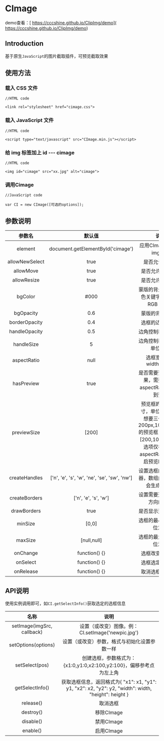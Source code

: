 # CImage
demo查看：[ https://cccshine.github.io/ClipImg/demo]( https://cccshine.github.io/ClipImg/demo)

## Introduction
基于原生`JavaScript`的图片截取插件，可预览截取效果

## 使用方法
### 载入 CSS 文件
```
//HTML code

<link rel="stylesheet" href="cimage.css">
```

### 载入 JavaScript 文件
```
//HTML code

<script type="text/javascript" src="CImage.min.js"></script>
```

### 给 img 标签加上 id --- cimage
```
//HTML code

<img id="cimage" src="xx.jpg" alt="cimage">
```

### 调用Cimage
```
//JavaScript code

var CI = new CImage([可选的options]);
```

## 参数说明
参数名 | 默认值 | 说明 
:-: | :-: | :-: 
element | document.getElementById('cimage') | 应用CImage插件的img元素
allowNewSelect | true | 是否允许新选框
allowMove | true | 是否允许移动选框
allowResize | true | 是否允许缩放选框
bgColor | #000 | 蒙版的背景颜色，颜色关键字、HEX、RGB 均可。
bgOpacity | 0.6 | 蒙版的背景透明度
borderOpacity | 0.4 | 选框的边框透明度
handleOpacity | 0.5 | 边角控制器的透明度
handleSize | 5 | 边角控制器的尺寸，单位为px
aspectRatio | null | 选框宽高比，width/height
hasPreview | true | 是否需要预览截取效果，需要设置了aspectRatio才能看到预览
previewSize | [200] | 预览框的数量及尺寸，单位px；如果想要三个分别为200px,100px,50px的预览框，则设置为[200,100,50]；此选项仅在设置了aspectRatio并且开启预览时才生效
createHandles | ['n', 'e', 's', 'w', 'ne', 'se', 'sw', 'nw'] | 设置选框的边角控制器，数组内的边角将会生成控制器
createBorders | ['n', 'e', 's', 'w'] | 设置需要选框的哪些方向的边框
drawBorders | true | 是否显示选框的边框
minSize | [0,0] | 选框的最小尺寸，单位为px
maxSize | [null,null] | 选框的最大尺寸，单位为px
onChange | function() {} | 选框改变时的事件
onSelect | function() {} | 选框选定时的事件
onRelease | function() {} | 取消选框时的事件
	
## API说明
使用实例调用即可，如`CI.getSelectInfo()`获取选定的选框信息

名称 | 说明 
:-: | :-: 
setImage(imgSrc, callback) | 设置（或改变）图像。例：CI.setImage('newpic.jpg')
setOptions(options) | 设置（或改变）参数，格式与初始化设置参数一样
setSelect(pos) | 创建选框，参数格式为：{x1:0,y1:0,x2:100,y2:100}，偏移参考点为左上角
getSelectInfo() | 获取选框信息，返回格式为{ "x1": x1, "y1": y1, "x2": x2, "y2": y2, "width": width, "height": height }
release() | 取消选框
destroy() | 移除CImage
disable() | 禁用CImage
enable() | 启用CImage